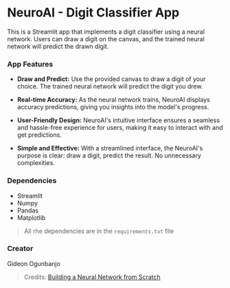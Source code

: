 # NeuroAI - Digit Classifier App
This is a Streamlit app that implements a digit classifier using a neural network. Users can draw a digit on the canvas, and the trained neural network will predict the drawn digit.
### App Features

- **Draw and Predict:** Use the provided canvas to draw a digit of your choice. The trained neural network will predict the digit you drew.

- **Real-time Accuracy:** As the neural network trains, NeuroAI displays accuracy predictions, giving you insights into the model's progress.

- **User-Friendly Design:** NeuroAI's intuitive interface ensures a seamless and hassle-free experience for users, making it easy to interact with and get predictions.

- **Simple and Effective:** With a streamlined interface, the NeuroAI's purpose is clear: draw a digit, predict the result. No unnecessary complexities.


### Dependencies
- Streamlit
- Numpy
- Pandas
- Matplotlib

> All rhe dependencies are in the `requirements.txt` file

### Creator
Gideon Ogunbanjo
> Credits: [Building a Neural Network from Scratch](https://www.youtube.com/watch?v=w8yWXqWQYmU)
